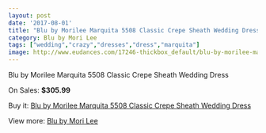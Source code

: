 ```yaml
---
layout: post
date: '2017-08-01'
title: "Blu by Morilee Marquita 5508 Classic Crepe Sheath Wedding Dress"
category: Blu by Mori Lee
tags: ["wedding","crazy","dresses","dress","marquita"]
image: http://www.eudances.com/17246-thickbox_default/blu-by-morilee-marquita-5508-classic-crepe-sheath-wedding-dress.jpg
---
```

Blu by Morilee Marquita 5508 Classic Crepe Sheath Wedding Dress

On Sales: **$305.99**
<a href="https://www.eudances.com/en/blu-by-mori-lee/5037-blu-by-morilee-marquita-5508-classic-crepe-sheath-wedding-dress.html"><amp-img layout="responsive" width="600" height="600" src="//www.eudances.com/17246-thickbox_default/blu-by-morilee-marquita-5508-classic-crepe-sheath-wedding-dress.jpg" alt="Blu by Morilee Marquita 5508 Classic Crepe Sheath Wedding Dress 0" /></a>
<a href="https://www.eudances.com/en/blu-by-mori-lee/5037-blu-by-morilee-marquita-5508-classic-crepe-sheath-wedding-dress.html"><amp-img layout="responsive" width="600" height="600" src="//www.eudances.com/17249-thickbox_default/blu-by-morilee-marquita-5508-classic-crepe-sheath-wedding-dress.jpg" alt="Blu by Morilee Marquita 5508 Classic Crepe Sheath Wedding Dress 1" /></a>
<a href="https://www.eudances.com/en/blu-by-mori-lee/5037-blu-by-morilee-marquita-5508-classic-crepe-sheath-wedding-dress.html"><amp-img layout="responsive" width="600" height="600" src="//www.eudances.com/17248-thickbox_default/blu-by-morilee-marquita-5508-classic-crepe-sheath-wedding-dress.jpg" alt="Blu by Morilee Marquita 5508 Classic Crepe Sheath Wedding Dress 2" /></a>
<a href="https://www.eudances.com/en/blu-by-mori-lee/5037-blu-by-morilee-marquita-5508-classic-crepe-sheath-wedding-dress.html"><amp-img layout="responsive" width="600" height="600" src="//www.eudances.com/17247-thickbox_default/blu-by-morilee-marquita-5508-classic-crepe-sheath-wedding-dress.jpg" alt="Blu by Morilee Marquita 5508 Classic Crepe Sheath Wedding Dress 3" /></a>

Buy it: [Blu by Morilee Marquita 5508 Classic Crepe Sheath Wedding Dress](https://www.eudances.com/en/blu-by-mori-lee/5037-blu-by-morilee-marquita-5508-classic-crepe-sheath-wedding-dress.html "Blu by Morilee Marquita 5508 Classic Crepe Sheath Wedding Dress")

View more: [Blu by Mori Lee](https://www.eudances.com/en/39-blu-by-mori-lee "Blu by Mori Lee")
